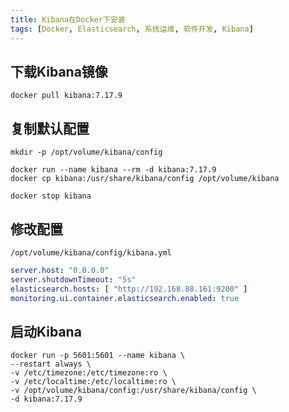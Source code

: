 ```yaml
---
title: Kibana在Docker下安装
tags: [Docker, Elasticsearch, 系统运维, 软件开发, Kibana]
---
```


## 下载Kibana镜像

```shell
docker pull kibana:7.17.9
```

## 复制默认配置

```shell
mkdir -p /opt/volume/kibana/config

docker run --name kibana --rm -d kibana:7.17.9
docker cp kibana:/usr/share/kibana/config /opt/volume/kibana

docker stop kibana
```

## 修改配置

`/opt/volume/kibana/config/kibana.yml`

```yml
server.host: "0.0.0.0"
server.shutdownTimeout: "5s"
elasticsearch.hosts: [ "http://192.168.88.161:9200" ]
monitoring.ui.container.elasticsearch.enabled: true
```

## 启动Kibana

```shell
docker run -p 5601:5601 --name kibana \
--restart always \
-v /etc/timezone:/etc/timezone:ro \
-v /etc/localtime:/etc/localtime:ro \
-v /opt/volume/kibana/config:/usr/share/kibana/config \
-d kibana:7.17.9
```